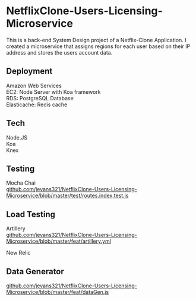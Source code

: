 # NetflixClone-Users-Licensing-Microservice
This is a back-end System Design project of a Netflix-Clone Application. I created a microservice that assigns regions for each user based on their IP address and stores the users account data.

## Deployment
Amazon Web Services<br/>
EC2: Node Server with Koa framework<br/>
RDS: PostgreSQL Database<br/>
Elasticache: Redis cache<br/>

## Tech
Node.JS<br/>
Koa<br/>
Knex<br/>


## Testing
Mocha Chai<br/>
[github.com/jevans321/NetflixClone-Users-Licensing-Microservice/blob/master/test/routes.index.test.js](https://github.com/jevans321/NetflixClone-Users-Licensing-Microservice/blob/master/test/routes.index.test.js)

## Load Testing
Artillery<br/>
[github.com/jevans321/NetflixClone-Users-Licensing-Microservice/blob/master/feat/artillery.yml](https://github.com/jevans321/NetflixClone-Users-Licensing-Microservice/blob/master/feat/artillery.yml)

New Relic

## Data Generator
[github.com/jevans321/NetflixClone-Users-Licensing-Microservice/blob/master/feat/dataGen.js](https://github.com/jevans321/NetflixClone-Users-Licensing-Microservice/blob/master/feat/dataGen.js)

